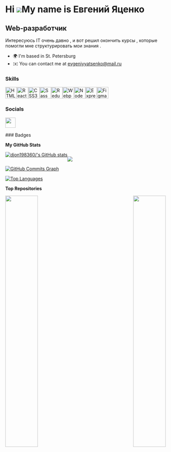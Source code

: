 Hi ![](https://user-images.githubusercontent.com/18350557/176309783-0785949b-9127-417c-8b55-ab5a4333674e.gif)My name is Евгений Яценко
======================================================================================================================================

Web-разработчик
---------------

Интересуюсь IT очень давно , и вот решил окончить курсы , которые помогли мне структурировать мои знания .

* 🌍  I'm based in St. Petersburg
* ✉️  You can contact me at [evgeniyyatsenko@mail.ru](mailto:evgeniyyatsenko@mail.ru)
<!--* 🚀  I'm currently working on [https://djon198360.github.io/skypro-music/](http://https://djon198360.github.io/webdev-cw-instapro/) -->

### Skills
<style>
  #user-content-mycontent , #mycontent {display: flex;flex-direction: row; flex-wrap: wrap;justify-content: flex-start;}
</style>
<p align="left">
<a href="https://developer.mozilla.org/en-US/docs/Glossary/HTML5" target="_blank" rel="noreferrer"><img src="https://raw.githubusercontent.com/danielcranney/readme-generator/main/public/icons/skills/html5-colored.svg" width="36" height="36" alt="HTML5" /></a><a href="https://reactjs.org/" target="_blank" rel="noreferrer"><img src="https://raw.githubusercontent.com/danielcranney/readme-generator/main/public/icons/skills/react-colored.svg" width="36" height="36" alt="React" /></a><a href="https://www.w3.org/TR/CSS/#css" target="_blank" rel="noreferrer"><img src="https://raw.githubusercontent.com/danielcranney/readme-generator/main/public/icons/skills/css3-colored.svg" width="36" height="36" alt="CSS3" /></a><a href="https://sass-lang.com/" target="_blank" rel="noreferrer"><img src="https://raw.githubusercontent.com/danielcranney/readme-generator/main/public/icons/skills/sass-colored.svg" width="36" height="36" alt="Sass" /></a><a href="https://redux.js.org/" target="_blank" rel="noreferrer"><img src="https://raw.githubusercontent.com/danielcranney/readme-generator/main/public/icons/skills/redux-colored.svg" width="36" height="36" alt="Redux" /></a><a href="https://webpack.js.org/" target="_blank" rel="noreferrer"><img src="https://raw.githubusercontent.com/danielcranney/readme-generator/main/public/icons/skills/webpack-colored.svg" width="36" height="36" alt="Webpack" /></a><a href="https://nodejs.org/en/" target="_blank" rel="noreferrer"><img src="https://raw.githubusercontent.com/danielcranney/readme-generator/main/public/icons/skills/nodejs-colored.svg" width="36" height="36" alt="NodeJS" /></a><a href="https://expressjs.com/" target="_blank" rel="noreferrer"><img src="https://raw.githubusercontent.com/danielcranney/readme-generator/main/public/icons/skills/express-colored.svg" width="36" height="36" alt="Express" /></a><a href="https://www.figma.com/" target="_blank" rel="noreferrer"><img src="https://raw.githubusercontent.com/danielcranney/readme-generator/main/public/icons/skills/figma-colored.svg" width="36" height="36" alt="Figma" /></a>
</p>

### Socials

<p align="left"> <a href="https://www.github.com/djon198360/" target="_blank" rel="noreferrer"> <picture> <source media="(prefers-color-scheme: dark)" srcset="https://raw.githubusercontent.com/danielcranney/readme-generator/main/public/icons/socials/github-dark.svg" /> <source media="(prefers-color-scheme: light)" srcset="https://raw.githubusercontent.com/danielcranney/readme-generator/main/public/icons/socials/github.svg" /> <img src="https://raw.githubusercontent.com/danielcranney/readme-generator/main/public/icons/socials/github.svg" width="32" height="32" /> </picture> </a></p>
### Badges

<b>My GitHub Stats</b>
<div id="mycontent" style="display: flex;flex-direction: row; flex-wrap: wrap;justify-content: flex-start;">
<a href="http://www.github.com/djon198360/"><img src="https://github-readme-stats.vercel.app/api?username=djon198360&show_icons=true&hide=&count_private=true&title_color=0891b2&text_color=3382ed&icon_color=0891b2&bg_color=1c1917&hide_border=true&show_icons=true" alt="djon198360/'s GitHub stats" /></a>

<a href="http://www.github.com/djon198360/"><img src="https://github-readme-streak-stats.herokuapp.com/?user=djon198360&stroke=3382ed&background=1c1917&ring=0891b2&fire=0891b2&currStreakNum=3382ed&currStreakLabel=0891b2&sideNums=3382ed&sideLabels=3382ed&dates=3382ed&hide_border=true" /></a>
</div>
<a href="http://www.github.com/djon198360/"><img src="https://github-readme-activity-graph.vercel.app/graph?username=djon198360&bg_color=1c1917&color=3382ed&line=0891b2&point=3382ed&area_color=1c1917&area=true&hide_border=true&custom_title=GitHub%20Commits%20Graph" alt="GitHub Commits Graph" /></a>

<a href="https://github.com/djon198360/" align="left"><img src="https://github-readme-stats.vercel.app/api/top-langs/?username=djon198360&langs_count=10&title_color=0891b2&text_color=3382ed&icon_color=0891b2&bg_color=1c1917&hide_border=true&locale=en&custom_title=Top%20%Languages" alt="Top Languages" /></a>

<b>Top Repositories</b>

<div width="100%" align="center"><a href="https://github.com/djon198360//skypro-music" align="left"><img align="left" width="45%" src="https://github-readme-stats.vercel.app/api/pin/?username=djon198360&repo=skypro-music&title_color=0891b2&text_color=3382ed&icon_color=0891b2&bg_color=1c1917&hide_border=true&locale=en" /></a><a href="https://github.com/djon198360//webdev-cw-instapro" align="right"><img align="right" width="45%" src="https://github-readme-stats.vercel.app/api/pin/?username=djon198360&repo=webdev-cw-instapro&title_color=0891b2&text_color=3382ed&icon_color=0891b2&bg_color=1c1917&hide_border=true&locale=en" /></a></div><br /><br /><br /><br /><br /><br /><br />

<!--
**djon198360/djon198360** is a ✨ _special_ ✨ repository because its `README.md` (this file) appears on your GitHub profile.

Here are some ideas to get you started:

- 🔭 I’m currently working on ...
- 🌱 I’m currently learning ...
- 👯 I’m looking to collaborate on ...
- 🤔 I’m looking for help with ...
- 💬 Ask me about ...
- 📫 How to reach me: ...
- 😄 Pronouns: ...
- ⚡ Fun fact: ...
-->

